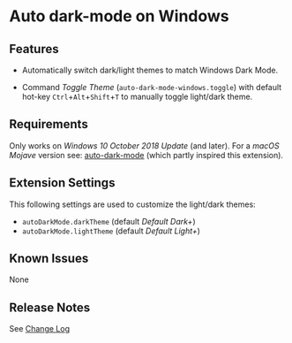 # Auto dark-mode on Windows

<!--
https://marketplace.visualstudio.com/items?itemName=danielgjackson.auto-dark-mode-windows
-->

## Features

* Automatically switch dark/light themes to match Windows Dark Mode.

* Command *Toggle Theme* (`auto-dark-mode-windows.toggle`) with default hot-key `Ctrl`+`Alt`+`Shift`+`T` to manually toggle light/dark theme.

<!-- ![Automatic Switching](icon.png) -->

## Requirements

Only works on *Windows 10 October 2018 Update* (and later).  For a *macOS Mojave* version see: [auto-dark-mode](https://marketplace.visualstudio.com/items?itemName=LinusU.auto-dark-mode&ssr=false) (which partly inspired this extension).

## Extension Settings

This following settings are used to customize the light/dark themes:

* `autoDarkMode.darkTheme` (default *Default Dark+*)
* `autoDarkMode.lightTheme` (default *Default Light+*)

## Known Issues

None

## Release Notes

See [Change Log](CHANGELOG.md)


